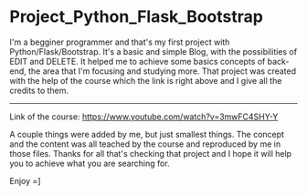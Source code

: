 # Project_Python_Flask_Bootstrap


 I'm a begginer programmer and that's my first project with Python/Flask/Bootstrap. It's a basic and simple Blog, with the possibilities of EDIT and DELETE. It helped me to achieve some basics concepts of back-end, the area that I'm focusing and studying more. That project was created with the help of the course which the link is right above and I give all the credits to them.


--------------------------------------------


Link of the course: https://www.youtube.com/watch?v=3mwFC4SHY-Y


A couple things were added by me, but just smallest things. The concept and the content was all teached by the course and reproduced by me in those files.
Thanks for all that's checking that project and I hope it will help you to achieve what you are searching for.

Enjoy  =]
